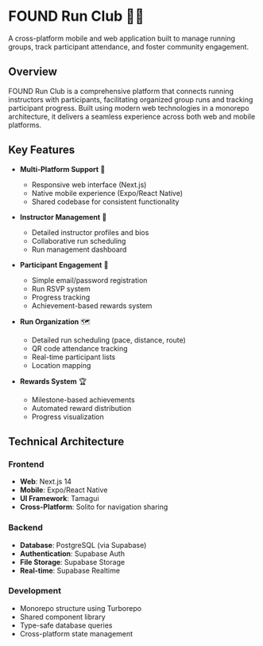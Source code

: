 # FOUND Run Club 🏃‍♂️

A cross-platform mobile and web application built to manage running groups, track participant attendance, and foster community engagement.

## Overview

FOUND Run Club is a comprehensive platform that connects running instructors with participants, facilitating organized group runs and tracking participant progress. Built using modern web technologies in a monorepo architecture, it delivers a seamless experience across both web and mobile platforms.

## Key Features

- **Multi-Platform Support** 📱

  - Responsive web interface (Next.js)
  - Native mobile experience (Expo/React Native)
  - Shared codebase for consistent functionality

- **Instructor Management** 👥

  - Detailed instructor profiles and bios
  - Collaborative run scheduling
  - Run management dashboard

- **Participant Engagement** 🎯

  - Simple email/password registration
  - Run RSVP system
  - Progress tracking
  - Achievement-based rewards system

- **Run Organization** 🗺️

  - Detailed run scheduling (pace, distance, route)
  - QR code attendance tracking
  - Real-time participant lists
  - Location mapping

- **Rewards System** 🏆
  - Milestone-based achievements
  - Automated reward distribution
  - Progress visualization

## Technical Architecture

### Frontend

- **Web**: Next.js 14
- **Mobile**: Expo/React Native
- **UI Framework**: Tamagui
- **Cross-Platform**: Solito for navigation sharing

### Backend

- **Database**: PostgreSQL (via Supabase)
- **Authentication**: Supabase Auth
- **File Storage**: Supabase Storage
- **Real-time**: Supabase Realtime

### Development

- Monorepo structure using Turborepo
- Shared component library
- Type-safe database queries
- Cross-platform state management
